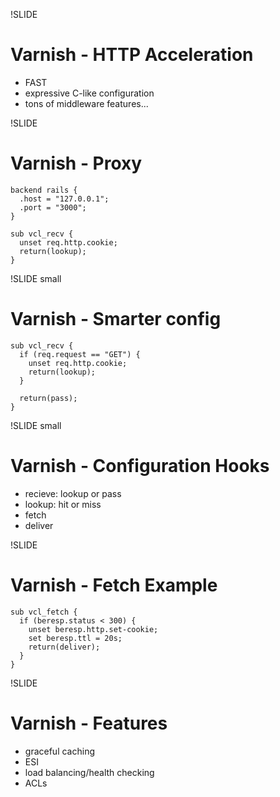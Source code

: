 !SLIDE 
# Varnish - HTTP Acceleration #

  * FAST
  * expressive C-like configuration
  * tons of middleware features...

!SLIDE
# Varnish - Proxy #

    backend rails {
      .host = "127.0.0.1";
      .port = "3000";
    }

    sub vcl_recv {
      unset req.http.cookie;
      return(lookup);
    }


!SLIDE small
# Varnish - Smarter config

    sub vcl_recv {
      if (req.request == "GET") {
        unset req.http.cookie;
        return(lookup);
      }

      return(pass);
    }

!SLIDE small
# Varnish - Configuration Hooks

  * recieve: lookup or pass
  * lookup: hit or miss
  * fetch
  * deliver

!SLIDE 
# Varnish - Fetch Example

    sub vcl_fetch {
      if (beresp.status < 300) {
        unset beresp.http.set-cookie;
        set beresp.ttl = 20s;
        return(deliver);
      }
    }

!SLIDE
# Varnish - Features #

  * graceful caching
  * ESI
  * load balancing/health checking
  * ACLs

